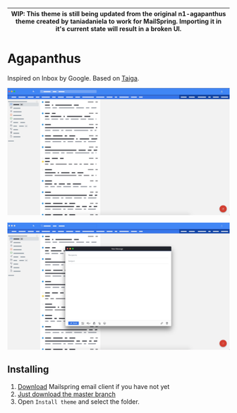 | WIP: This theme is still being updated from the original n1-agapanthus theme created by taniadaniela to work for MailSpring. Importing it in it's current state will result in a broken UI. |
| --- |

# Agapanthus

Inspired on Inbox by Google. Based on [Taiga](https://github.com/noahbuscher/N1-Taiga).

![preview](./preview.jpg)

![preview](./preview-compose.jpg)

## Installing

1. [Download](https://getmailspring.com/) Mailspring email client if you have not yet
2. [Just download the master branch](https://github.com/danieljimeneznz/mailspring-agapanthus)
3. Open `Install theme` and select the folder.
